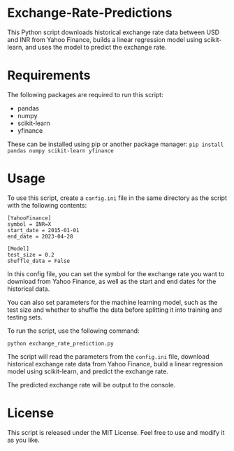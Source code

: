 # Exchange-Rate-Predictions
This Python script downloads historical exchange rate data between USD and INR from Yahoo Finance, builds a linear regression model using scikit-learn, and uses the model to predict the exchange rate.

# Requirements
The following packages are required to run this script:

- pandas
- numpy
- scikit-learn
- yfinance

These can be installed using pip or another package manager:
``` pip install pandas numpy scikit-learn yfinance ```

# Usage

To use this script, create a ```config.ini``` file in the same directory as the script with the following contents:
```
[YahooFinance]
symbol = INR=X
start_date = 2015-01-01
end_date = 2023-04-28

[Model]
test_size = 0.2
shuffle_data = False
```
In this config file, you can set the symbol for the exchange rate you want to download from Yahoo Finance, as well as the start and end dates for the historical data.

You can also set parameters for the machine learning model, such as the test size and whether to shuffle the data before splitting it into training and testing sets.

To run the script, use the following command:
```
python exchange_rate_prediction.py
```

The script will read the parameters from the ```config.ini``` file, download historical exchange rate data from Yahoo Finance, build a linear regression model using scikit-learn, and predict the exchange rate.

The predicted exchange rate will be output to the console.

# License
This script is released under the MIT License. Feel free to use and modify it as you like.
